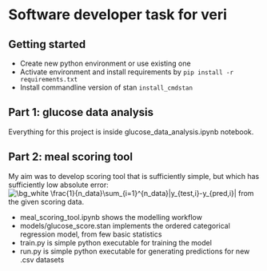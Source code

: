 # Software developer task for veri

## Getting started

- Create new python environment or use existing one
- Activate environment and install requirements by
``` pip install -r requirements.txt ```
- Install commandline version of stan
``` install_cmdstan ```

## Part 1: glucose data analysis
Everything for this project is inside glucose_data_analysis.ipynb notebook.

## Part 2: meal scoring tool
My aim was to develop scoring tool that is sufficiently simple, but which has sufficiently low absolute error:
<img src="https://latex.codecogs.com/svg.image?\bg_white&space;\frac{1}{n_data}\sum_{i=1}^{n_data}|y_{test,i}-y_{pred,i}|" title="\bg_white \frac{1}{n_data}\sum_{i=1}^{n_data}|y_{test,i}-y_{pred,i}|" />
from the given scoring data.

- meal_scoring_tool.ipynb shows the modelling workflow
- models/glucose_score.stan implements the ordered categorical regression model, from few basic statistics
- train.py is simple python executable for training the model
- run.py is simple python executable for generating predictions for new .csv datasets
